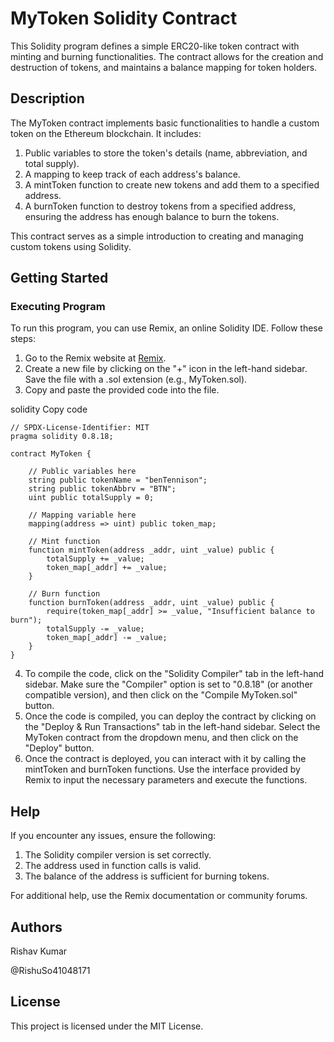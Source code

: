 # MyToken Solidity Contract

This Solidity program defines a simple ERC20-like token contract with minting and burning functionalities. The contract allows for the creation and destruction of tokens, and maintains a balance mapping for token holders.

## Description

The MyToken contract implements basic functionalities to handle a custom token on the Ethereum blockchain. It includes:

1. Public variables to store the token's details (name, abbreviation, and total supply).
2. A mapping to keep track of each address's balance.
3. A mintToken function to create new tokens and add them to a specified address.
4. A burnToken function to destroy tokens from a specified address, ensuring the address has enough balance to burn the tokens.

This contract serves as a simple introduction to creating and managing custom tokens using Solidity.

## Getting Started

### Executing Program

To run this program, you can use Remix, an online Solidity IDE. Follow these steps:

1. Go to the Remix website at [Remix](https://remix.ethereum.org/).
2. Create a new file by clicking on the "+" icon in the left-hand sidebar. Save the file with a .sol extension (e.g., MyToken.sol).
3. Copy and paste the provided code into the file.

solidity
Copy code
```
// SPDX-License-Identifier: MIT
pragma solidity 0.8.18;

contract MyToken {

    // Public variables here
    string public tokenName = "benTennison";
    string public tokenAbbrv = "BTN";
    uint public totalSupply = 0;

    // Mapping variable here
    mapping(address => uint) public token_map;

    // Mint function
    function mintToken(address _addr, uint _value) public {
        totalSupply += _value;
        token_map[_addr] += _value;
    }

    // Burn function
    function burnToken(address _addr, uint _value) public {
        require(token_map[_addr] >= _value, "Insufficient balance to burn");
        totalSupply -= _value;
        token_map[_addr] -= _value;
    }
}
```
4. To compile the code, click on the "Solidity Compiler" tab in the left-hand sidebar. Make sure the "Compiler" option is set to "0.8.18" (or another compatible version), and then click on the "Compile MyToken.sol" button.
5. Once the code is compiled, you can deploy the contract by clicking on the "Deploy & Run Transactions" tab in the left-hand sidebar. Select the MyToken contract from the dropdown menu, and then click on the "Deploy" button.
6. Once the contract is deployed, you can interact with it by calling the mintToken and burnToken functions. Use the interface provided by Remix to input the necessary parameters and execute the functions.

## Help

If you encounter any issues, ensure the following:

1. The Solidity compiler version is set correctly.
2. The address used in function calls is valid.
3. The balance of the address is sufficient for burning tokens.

For additional help, use the Remix documentation or community forums.

## Authors

Rishav Kumar

@RishuSo41048171

## License

This project is licensed under the MIT License.
